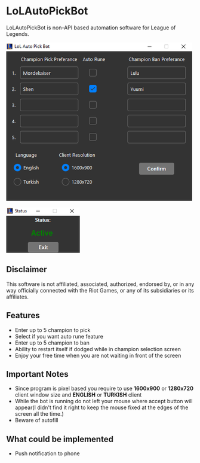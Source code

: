 # LoLAutoPickBot
LoLAutoPickBot is non-API based automation software for League of Legends.

![Screenshot1](app1.png)

![Screenshot2](app2.png)

## Disclaimer
This software is not affiliated, associated, authorized, endorsed by, or in any way officially connected with the Riot Games, or any of its subsidiaries or its affiliates.

## Features
- Enter up to 5 champion to pick
- Select if you want auto rune feature
- Enter up to 5 champion to ban
- Ability to restart itself if dodged while in champion selection screen
- Enjoy your free time when you are not waiting in front of the screen

## Important Notes
- Since program is pixel based you require to use **1600x900** or **1280x720** client window size and **ENGLISH** or **TURKISH** client
- While the bot is running do not left your mouse where accept button will appear(I didn't find it right to keep the mouse fixed at the edges of the screen all the time.)
- Beware of autofill

## What could be implemented
- Push notification to phone
